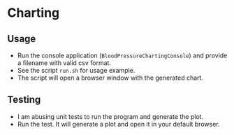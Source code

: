 # Charting

## Usage

- Run the console application (`BloodPressureChartingConsole`) and provide a filename with valid csv format.
- See the script `run.sh` for usage example.
- The script will open a browser window with the generated chart.

## Testing

- I am abusing unit tests to run the program and generate the plot.
- Run the test. It will generate a plot and open it in your default browser.
